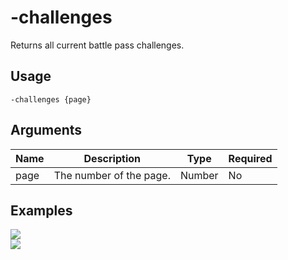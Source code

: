 # -challenges

Returns all current battle pass challenges.

## Usage

```
-challenges {page}
```

## Arguments

| Name | Description             | Type   | Required |
| ---- | ----------------------- | ------ | -------- |
| page | The number of the page. | Number | No       |

## Examples

<img src="https://user-images.githubusercontent.com/111157596/229904264-1fe006ab-f5a5-4905-b969-bdcc2c8fc9b6.png" class="rounded-corners">\
<img src="https://user-images.githubusercontent.com/111157596/229904275-33c90c92-653c-4e54-a89f-3b78ba4a2982.png" class="rounded-corners">
